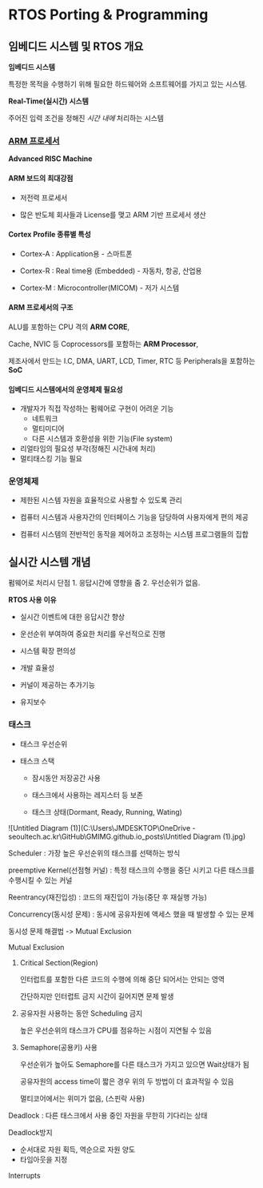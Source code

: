 # RTOS Porting & Programming



## 임베디드 시스템 및 RTOS 개요

**임베디드 시스템**

특정한 목적을 수행하기 위해 필요한 하드웨어와 소프트웨어를 가지고 있는 시스템.

**Real-Time(실시간) 시스템**

주어진 입력 조건을 정해진 *시간 내에* 처리하는 시스템



### [ARM 프로세서](https://ko.wikipedia.org/wiki/ARM_%EC%95%84%ED%82%A4%ED%85%8D%EC%B2%98)

**Advanced RISC Machine**

#### ARM 보드의 최대강점

- 저전력 프로세서

- 많은 반도체 회사들과 License를 맺고 ARM 기반 프로세서 생산



#### Cortex Profile 종류별 특성

- Cortex-A : Application용 - 스마트폰

- Cortex-R : Real time용 (Embedded) - 자동차, 항공, 산업용

- Cortex-M : Microcontroller(MICOM) - 저가 시스템



#### ARM 프로세서의 구조

ALU를 포함하는 CPU 격의 **ARM CORE**,

Cache, NVIC 등 Coprocessors를 포함하는 **ARM Processor**,

제조사에서 만드는 I.C, DMA, UART, LCD, Timer, RTC 등 Peripherals을 포함하는 **SoC**



#### 임베디드 시스템에서의 운영체제 필요성

- 개발자가 직접 작성하는 펌웨어로 구현이 어려운 기능
  - 네트워크
  - 멀티미디어
  - 다른 시스템과 호환성을 위한 기능(File system)
- 리얼타임의 필요성 부각(정해진 시간내에 처리)
- 멀티태스킹 기능 필요





### 운영체제

- 제한된 시스템 자원을 효율적으로 사용할 수 있도록 관리

- 컴퓨터 시스템과 사용자간의 인터페이스 기능을 담당하여 사용자에게 편의 제공

- 컴퓨터 시스템의 전반적인 동작을 제어하고 조정하는 시스템 프로그램들의 집합



## 실시간 시스템 개념

펌웨어로 처리시 단점 1. 응답시간에 영향을 줌 2. 우선순위가 없음.

**RTOS 사용 이유**

- 실시간 이벤트에 대한 응답시간 향상

- 운선순위 부여하여 중요한 처리를 우선적으로 진행
- 시스템 확장 편의성
- 개발 효율성
- 커널이 제공하는 추가기능
- 유지보수



### 태스크

- 태스크 우선순위

- 태스크 스택

  - 잠시동안 저장공간 사용

  - 태스크에서 사용하는 레지스터 등 보존

  - 태스크 상태(Dormant, Ready, Running, Wating)

![Untitled Diagram (1)](C:\Users\JMDESKTOP\OneDrive - seoultech.ac.kr\GitHub\GMIMG.github.io\_posts\Untitled Diagram (1).jpg)





Scheduler : 가장 높은 우선순위의 태스크를 선택하는 방식



preemptive Kernel(선점형 커널) : 특정 태스크의 수행을 중단 시키고 다른 태스크를 수행시킬 수 있는 커널

Reentrancy(재진입성) : 코드의 재진입이 가능(중단 후 재실행 가능)







Concurrency(동시성 문제) : 동시에 공유자원에 액세스 했을 때 발생할 수 있는 문제



동시성 문제 해결법 -> Mutual Exclusion

Mutual Exclusion

1. Critical Section(Region)

   인터럽트를 포함한 다른 코드의 수행에 의해 중단 되어서는 안되는 영역

   간단하지만 인터럽트 금지 시간이 길어지면 문제 발생

2. 공유자원 사용하는 동안 Scheduling 금지

   높은 우선순위의 태스크가 CPU를 점유하는 시점이 지연될 수 있음

3. Semaphore(공용키) 사용

   우선순위가 높아도 Semaphore를 다른 태스크가 가지고 있으면 Wait상태가 됨

   공유자원의 access time이 짧은 경우 위의 두 방법이 더 효과적일 수 있음

   멀티코어에서는 위미가 없음, (스핀락 사용)





Deadlock : 다른 태스크에서 사용 중인 자원을 무한히 기다리는 상태

Deadlock방지

- 순서대로 자원 획득, 역순으로 자원 양도
- 타임아웃을 지정



Interrupts

